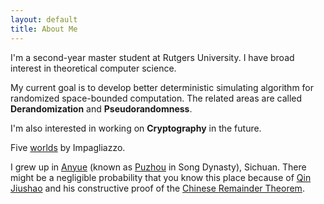 ```yaml
---
layout: default
title: About Me
---
```


I'm a second-year master student at Rutgers University. I have broad interest in theoretical computer science.  
 
My current goal is to develop better deterministic simulating algorithm for randomized space-bounded computation. The related areas are called **Derandomization** and **Pseudorandomness**.

I'm also interested in working on **Cryptography** in the future.  
 

Five [worlds](http://citeseerx.ist.psu.edu/viewdoc/download?doi=10.1.1.678.8930&rep=rep1&type=pdf) by Impagliazzo.  

I grew up in [Anyue](https://en.wikipedia.org/wiki/Anyue_County) (known as [Puzhou](https://en.wikipedia.org/wiki/Pu_Prefecture_(Sichuan)) in Song Dynasty), Sichuan. There might be a negligible probability that you know this place because of [Qin Jiushao](https://mathshistory.st-andrews.ac.uk/Biographies/Qin_Jiushao/) and his constructive proof of the [Chinese Remainder Theorem](https://en.wikipedia.org/wiki/Chinese_remainder_theorem).